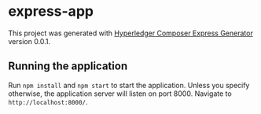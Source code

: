 # express-app

This project was generated with [Hyperledger Composer Express Generator](https://github.com/idpattison/generator-idp-composer-express) version 0.0.1.

## Running the application

Run `npm install` and `npm start` to start the application.  Unless you specify otherwise, the application server will listen on port 8000.  Navigate to `http://localhost:8000/`.
